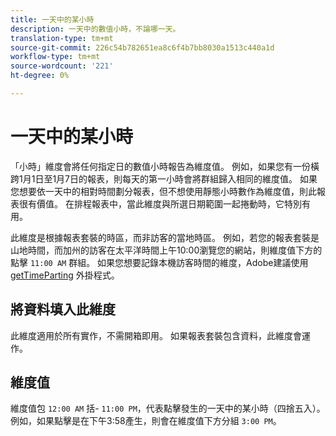 ```yaml
---
title: 一天中的某小時
description: 一天中的數值小時，不論哪一天。
translation-type: tm+mt
source-git-commit: 226c54b782651ea8c6f4b7bb8030a1513c440a1d
workflow-type: tm+mt
source-wordcount: '221'
ht-degree: 0%

---
```



# 一天中的某小時

「小時」維度會將任何指定日的數值小時報告為維度值。 例如，如果您有一份橫跨1月1日至1月7日的報表，則每天的第一小時會將群組歸入相同的維度值。 如果您想要依一天中的相對時間劃分報表，但不想使用靜態小時數作為維度值，則此報表很有價值。 在排程報表中，當此維度與所選日期範圍一起捲動時，它特別有用。

此維度是根據報表套裝的時區，而非訪客的當地時區。 例如，若您的報表套裝是山地時間，而加州的訪客在太平洋時間上午10:00瀏覽您的網站，則維度值下方的點擊 `11:00 AM` 群組。 如果您想要記錄本機訪客時間的維度，Adobe建議使用 [getTimeParting](/help/implement/vars/plugins/gettimeparting.md) 外掛程式。

## 將資料填入此維度

此維度適用於所有實作，不需開箱即用。 如果報表套裝包含資料，此維度會運作。

## 維度值

維度值包 `12:00 AM` 括- `11:00 PM`，代表點擊發生的一天中的某小時（四捨五入）。 例如，如果點擊是在下午3:58產生，則會在維度值下方分組 `3:00 PM`。
